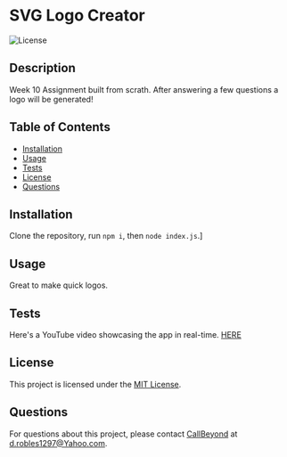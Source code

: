 # SVG Logo Creator

![License](https://img.shields.io/badge/license-MIT-blue.svg)

## Description

Week 10 Assignment built from scrath. After answering a few questions a logo will be generated!

## Table of Contents

- [Installation](#installation)
- [Usage](#usage)
- [Tests](#tests)
- [License](https://choosealicense.com/licenses/mit/)
- [Questions](#questions)

## Installation

Clone the repository, run ```npm i```, then ```node index.js```.]

## Usage

Great to make quick logos.

## Tests

Here's a YouTube video showcasing the app in real-time. [HERE](https://www.youtube.com/watch?v=5r-exeUzPqU)

## License
This project is licensed under the [MIT License](https://choosealicense.com/licenses/mit/).

## Questions

For questions about this project, please contact [CallBeyond](https://github.com/CallBeyond) at d.robles1297@Yahoo.com.